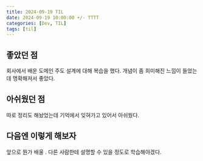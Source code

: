 ```yaml
---
title: 2024-09-19 TIL
date: 2024-09-19 10:00:00 +/- TTTT
categories: [Dev, TIL]
tags: [til]
---
```


## 좋았던 점
회사에서 배운 도메인 주도 설계에 대해 복습을 했다. 개념이 좀 희미해진 느낌이 들었는데 명확해져서 좋았다.

## 아쉬웠던 점
따로 정리도 해놨었는데 기억에서 잊혀가고 있어서 아쉬웠다.

## 다음엔 이렇게 해보자
앞으로 뭔가 배울 . 다른 사람한테 설명할 수 있을 정도로 학습해야겠다.